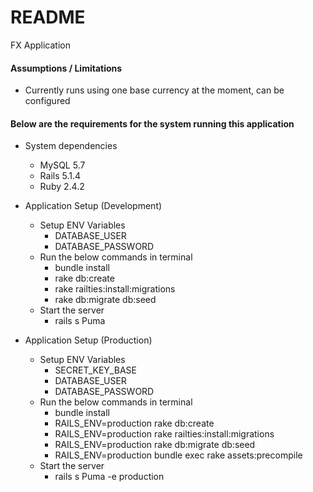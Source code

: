 # README

FX Application

#### Assumptions / Limitations

* Currently runs using one base currency at the moment, can be configured

#### Below are the requirements for the system running this application

* System dependencies
    * MySQL 5.7
    * Rails 5.1.4 
    * Ruby 2.4.2

* Application Setup (Development)
    * Setup ENV Variables
        * DATABASE_USER
        * DATABASE_PASSWORD
    * Run the below commands in terminal
        * bundle install
        * rake db:create
        * rake railties:install:migrations
        * rake db:migrate db:seed
    * Start the server
        * rails s Puma
    
* Application Setup (Production)
    * Setup ENV Variables
        * SECRET_KEY_BASE
        * DATABASE_USER
        * DATABASE_PASSWORD
    * Run the below commands in terminal
        * bundle install
        * RAILS_ENV=production rake db:create
        * RAILS_ENV=production rake railties:install:migrations
        * RAILS_ENV=production rake db:migrate db:seed
        * RAILS_ENV=production bundle exec rake assets:precompile
    * Start the server
        * rails s Puma -e production


